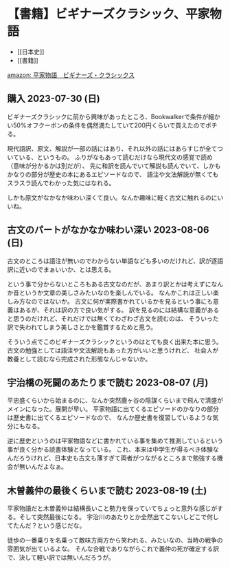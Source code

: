 # 【書籍】ビギナーズクラシック、平家物語

- [[日本史]]
- [[書籍]]

[amazon: 平家物語　ビギナーズ・クラシックス](https://amzn.to/4cUuagQ)

## 購入 2023-07-30 (日)

ビギナーズクラシックに前から興味があったところ、Bookwalkerで条件が細かい50%オフクーポンの条件を偶然満たしていて200円くらいで買えたのでポチる。

現代語訳、原文、解説が一部の話にはあり、それ以外の話にはあらすじが全てついている、というもの。
ふりがなもあって読むだけなら現代文の感覚で読め（意味が分かるかは別だが）、
先に和訳を読んでいて解説も読んでいて、しかもかなりの部分が歴史の本にあるエピソードなので、
語注や文法解説が無くてもスラスラ読んでわかった気にはなれる。

しかも原文がなかなか味わい深くて良い。なんか趣味に軽く古文に触れるのにいいね。

## 古文のパートがなかなか味わい深い 2023-08-06 (日)

古文のところは語注が無いのでわからない単語なども多いのだけれど、訳が逐語訳に近いのでまぁいいか、とは思える。

という事で分からないところもある古文なのだが、あまり訳とかは考えずになんか音というか文章の美しさみたいなのを楽しんでいる。
なんかこれは正しい楽しみ方なのではないか。
古文に何が実際書かれているかを見るという事にも意義はあるが、それは訳の方で良い気がする。
訳を見るのには結構な意義があると思うのだけれど、それだけでは無くてわざわざ古文を読むのは、
そういった訳で失われてしまう美しさとかを鑑賞するためと思う。

そういう点でこのビギナーズクラシックというのはとても良く出来た本に思う。
古文の勉強としては語注や文法解説もあった方がいいと思うけれど、
社会人が教養として読むなら完成された形態なんじゃないか。

## 宇治橋の死闘のあたりまで読む 2023-08-07 (月)

平忠盛くらいから始まるのに、なんか突然鹿ヶ谷の陰謀くらいまで飛んで清盛がメインになった。展開が早い。
平家物語に出てくるエピソードのかなりの部分は歴史書に出てくるエピソードなので、
なんか歴史書を復習しているような気分にもなる。

逆に歴史というのは平家物語などに書かれている事を集めて推測しているという事が良く分かる読書体験となっている。
これ、本来は中学生が得るべき体験なんだろうけれど、日本史も古文も薄すぎて両者がつながるところまで勉強する機会が無いんだよなぁ。

## 木曽義仲の最後くらいまで読む 2023-08-19 (土)

平家物語だと木曽義仲は結構長いこと勢力を保っていてちょっと意外な感じがする。そして突然最後になる。
宇治川のあたりとか全然出てこないしどこで何してたんだ？という感じだな。

徒歩の一番乗りを名乗って敵味方両方から笑われる、みたいなの、当時の戦争の雰囲気が出ているよな。
そんな合戦でありながらこれで義仲の死が確定する訳で、決して軽い訳では無いんだろうが。